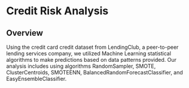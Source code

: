 # Credit Risk Analysis

## Overview
Using the credit card credit dataset from LendingClub, a peer-to-peer lending services company, we utilized Machine Learning statistical algorithms to make predictions based on data patterns provided. Our analysis includes using algorithms RandomSampler, SMOTE, ClusterCentroids, SMOTEENN, BalancedRandomForecastClassifier, and EasyEnsembleClassifier. 
